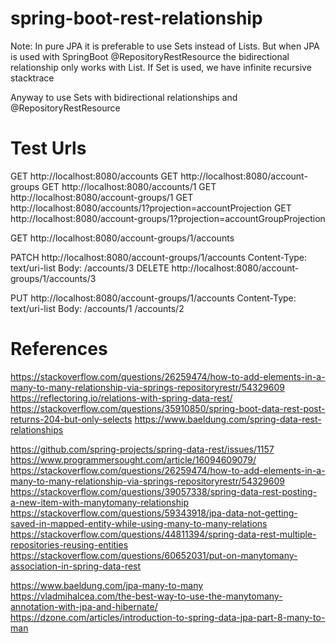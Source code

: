 # spring-boot-rest-relationship

Note: 
In pure JPA it is preferable to use Sets instead of Lists. But when JPA is used with SpringBoot @RepositoryRestResource
the bidirectional relationship only works with List. If Set is used, we have infinite recursive stacktrace


Anyway to use Sets with bidirectional relationships and @RepositoryRestResource


# Test Urls

GET http://localhost:8080/accounts
GET http://localhost:8080/account-groups
GET http://localhost:8080/accounts/1
GET http://localhost:8080/account-groups/1
GET http://localhost:8080/accounts/1?projection=accountProjection
GET http://localhost:8080/account-groups/1?projection=accountGroupProjection

GET http://localhost:8080/account-groups/1/accounts

PATCH http://localhost:8080/account-groups/1/accounts
Content-Type: text/uri-list
Body: /accounts/3
DELETE http://localhost:8080/account-groups/1/accounts/3

PUT http://localhost:8080/account-groups/1/accounts
Content-Type: text/uri-list
Body: /accounts/1
      /accounts/2




# References

https://stackoverflow.com/questions/26259474/how-to-add-elements-in-a-many-to-many-relationship-via-springs-repositoryrestr/54329609
https://reflectoring.io/relations-with-spring-data-rest/
https://stackoverflow.com/questions/35910850/spring-boot-data-rest-post-returns-204-but-only-selects
https://www.baeldung.com/spring-data-rest-relationships

https://github.com/spring-projects/spring-data-rest/issues/1157
https://www.programmersought.com/article/16094609079/
https://stackoverflow.com/questions/26259474/how-to-add-elements-in-a-many-to-many-relationship-via-springs-repositoryrestr/54329609
https://stackoverflow.com/questions/39057338/spring-data-rest-posting-a-new-item-with-manytomany-relationship
https://stackoverflow.com/questions/59343918/jpa-data-not-getting-saved-in-mapped-entity-while-using-many-to-many-relations
https://stackoverflow.com/questions/44811394/spring-data-rest-multiple-repositories-reusing-entities
https://stackoverflow.com/questions/60652031/put-on-manytomany-association-in-spring-data-rest


https://www.baeldung.com/jpa-many-to-many
https://vladmihalcea.com/the-best-way-to-use-the-manytomany-annotation-with-jpa-and-hibernate/
https://dzone.com/articles/introduction-to-spring-data-jpa-part-8-many-to-man
